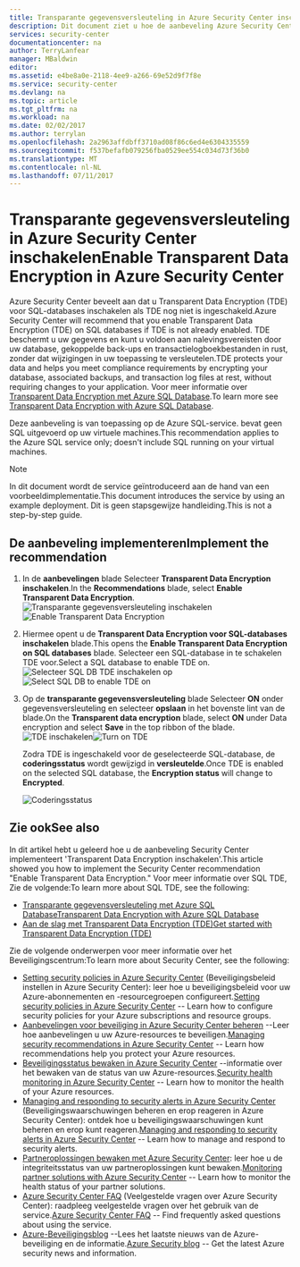 ```yaml
---
title: Transparante gegevensversleuteling in Azure Security Center inschakelen | Microsoft Docs
description: Dit document ziet u hoe de aanbeveling Azure Security Center implementeren ** inschakelen Transparent Data Encryption **.
services: security-center
documentationcenter: na
author: TerryLanfear
manager: MBaldwin
editor: 
ms.assetid: e4be8a0e-2118-4ee9-a266-69e52d9f7f8e
ms.service: security-center
ms.devlang: na
ms.topic: article
ms.tgt_pltfrm: na
ms.workload: na
ms.date: 02/02/2017
ms.author: terrylan
ms.openlocfilehash: 2a2963affdbff3710ad08f86c6ed4e6304335559
ms.sourcegitcommit: f537befafb079256fba0529ee554c034d73f36b0
ms.translationtype: MT
ms.contentlocale: nl-NL
ms.lasthandoff: 07/11/2017
---
```

# <a name="enable-transparent-data-encryption-in-azure-security-center"></a><span data-ttu-id="12dc1-103">Transparante gegevensversleuteling in Azure Security Center inschakelen</span><span class="sxs-lookup"><span data-stu-id="12dc1-103">Enable Transparent Data Encryption in Azure Security Center</span></span>
<span data-ttu-id="12dc1-104">Azure Security Center beveelt aan dat u Transparent Data Encryption (TDE) voor SQL-databases inschakelen als TDE nog niet is ingeschakeld.</span><span class="sxs-lookup"><span data-stu-id="12dc1-104">Azure Security Center will recommend that you enable Transparent Data Encryption (TDE) on SQL databases if TDE is not already enabled.</span></span> <span data-ttu-id="12dc1-105">TDE beschermt u uw gegevens en kunt u voldoen aan nalevingsvereisten door uw database, gekoppelde back-ups en transactielogboekbestanden in rust, zonder dat wijzigingen in uw toepassing te versleutelen.</span><span class="sxs-lookup"><span data-stu-id="12dc1-105">TDE protects your data and helps you meet compliance requirements by encrypting your database, associated backups, and transaction log files at rest, without requiring changes to your application.</span></span> <span data-ttu-id="12dc1-106">Voor meer informatie over [Transparent Data Encryption met Azure SQL Database](https://msdn.microsoft.com/library/dn948096).</span><span class="sxs-lookup"><span data-stu-id="12dc1-106">To learn more see [Transparent Data Encryption with Azure SQL Database](https://msdn.microsoft.com/library/dn948096).</span></span>

<span data-ttu-id="12dc1-107">Deze aanbeveling is van toepassing op de Azure SQL-service. bevat geen SQL uitgevoerd op uw virtuele machines.</span><span class="sxs-lookup"><span data-stu-id="12dc1-107">This recommendation applies to the Azure SQL service only; doesn't include SQL running on your virtual machines.</span></span>

> [!NOTE]
> <span data-ttu-id="12dc1-108">In dit document wordt de service geïntroduceerd aan de hand van een voorbeeldimplementatie.</span><span class="sxs-lookup"><span data-stu-id="12dc1-108">This document introduces the service by using an example deployment.</span></span>  <span data-ttu-id="12dc1-109">Dit is geen stapsgewijze handleiding.</span><span class="sxs-lookup"><span data-stu-id="12dc1-109">This is not a step-by-step guide.</span></span>
>
>

## <a name="implement-the-recommendation"></a><span data-ttu-id="12dc1-110">De aanbeveling implementeren</span><span class="sxs-lookup"><span data-stu-id="12dc1-110">Implement the recommendation</span></span>
1. <span data-ttu-id="12dc1-111">In de **aanbevelingen** blade Selecteer **Transparent Data Encryption inschakelen**.</span><span class="sxs-lookup"><span data-stu-id="12dc1-111">In the **Recommendations** blade, select **Enable Transparent Data Encryption**.</span></span>
   <span data-ttu-id="12dc1-112">![Transparante gegevensversleuteling inschakelen][1]</span><span class="sxs-lookup"><span data-stu-id="12dc1-112">![Enable Transparent Data Encryption][1]</span></span>
2. <span data-ttu-id="12dc1-113">Hiermee opent u de **Transparent Data Encryption voor SQL-databases inschakelen** blade.</span><span class="sxs-lookup"><span data-stu-id="12dc1-113">This opens the **Enable Transparent Data Encryption on SQL databases** blade.</span></span> <span data-ttu-id="12dc1-114">Selecteer een SQL-database in te schakelen TDE voor.</span><span class="sxs-lookup"><span data-stu-id="12dc1-114">Select a SQL database to enable TDE on.</span></span>
   <span data-ttu-id="12dc1-115">![Selecteer SQL DB TDE inschakelen op][2]</span><span class="sxs-lookup"><span data-stu-id="12dc1-115">![Select SQL DB to enable TDE on][2]</span></span>
3. <span data-ttu-id="12dc1-116">Op de **transparante gegevensversleuteling** blade Selecteer **ON** onder gegevensversleuteling en selecteer **opslaan** in het bovenste lint van de blade.</span><span class="sxs-lookup"><span data-stu-id="12dc1-116">On the **Transparent data encryption** blade, select **ON** under Data encryption and select **Save** in the top ribbon of the blade.</span></span>
   <span data-ttu-id="12dc1-117">![TDE inschakelen][3]</span><span class="sxs-lookup"><span data-stu-id="12dc1-117">![Turn on TDE][3]</span></span>

   <span data-ttu-id="12dc1-118">Zodra TDE is ingeschakeld voor de geselecteerde SQL-database, de **coderingsstatus** wordt gewijzigd in **versleutelde**.</span><span class="sxs-lookup"><span data-stu-id="12dc1-118">Once TDE is enabled on the selected SQL database, the **Encryption status** will change to **Encrypted**.</span></span>    

   ![Coderingsstatus][4]

## <a name="see-also"></a><span data-ttu-id="12dc1-120">Zie ook</span><span class="sxs-lookup"><span data-stu-id="12dc1-120">See also</span></span>
<span data-ttu-id="12dc1-121">In dit artikel hebt u geleerd hoe u de aanbeveling Security Center implementeert 'Transparent Data Encryption inschakelen'.</span><span class="sxs-lookup"><span data-stu-id="12dc1-121">This article showed you how to implement the Security Center recommendation "Enable Transparent Data Encryption."</span></span> <span data-ttu-id="12dc1-122">Voor meer informatie over SQL TDE, Zie de volgende:</span><span class="sxs-lookup"><span data-stu-id="12dc1-122">To learn more about SQL TDE, see the following:</span></span>

* [<span data-ttu-id="12dc1-123">Transparante gegevensversleuteling met Azure SQL Database</span><span class="sxs-lookup"><span data-stu-id="12dc1-123">Transparent Data Encryption with Azure SQL Database</span></span>](https://msdn.microsoft.com/library/dn948096)
* [<span data-ttu-id="12dc1-124">Aan de slag met Transparent Data Encryption (TDE)</span><span class="sxs-lookup"><span data-stu-id="12dc1-124">Get started with Transparent Data Encryption (TDE)</span></span>](../sql-data-warehouse/sql-data-warehouse-encryption-tde.md)

<span data-ttu-id="12dc1-125">Zie de volgende onderwerpen voor meer informatie over het Beveiligingscentrum:</span><span class="sxs-lookup"><span data-stu-id="12dc1-125">To learn more about Security Center, see the following:</span></span>

* <span data-ttu-id="12dc1-126">[Setting security policies in Azure Security Center](security-center-policies.md) (Beveiligingsbeleid instellen in Azure Security Center): leer hoe u beveiligingsbeleid voor uw Azure-abonnementen en -resourcegroepen configureert.</span><span class="sxs-lookup"><span data-stu-id="12dc1-126">[Setting security policies in Azure Security Center](security-center-policies.md) -- Learn how to configure security policies for your Azure subscriptions and resource groups.</span></span>
* <span data-ttu-id="12dc1-127">[Aanbevelingen voor beveiliging in Azure Security Center beheren](security-center-recommendations.md) --Leer hoe aanbevelingen u uw Azure-resources te beveiligen.</span><span class="sxs-lookup"><span data-stu-id="12dc1-127">[Managing security recommendations in Azure Security Center](security-center-recommendations.md) -- Learn how recommendations help you protect your Azure resources.</span></span>
* <span data-ttu-id="12dc1-128">[Beveiligingsstatus bewaken in Azure Security Center](security-center-monitoring.md) --informatie over het bewaken van de status van uw Azure-resources.</span><span class="sxs-lookup"><span data-stu-id="12dc1-128">[Security health monitoring in Azure Security Center](security-center-monitoring.md) -- Learn how to monitor the health of your Azure resources.</span></span>
* <span data-ttu-id="12dc1-129">[Managing and responding to security alerts in Azure Security Center](security-center-managing-and-responding-alerts.md) (Beveiligingswaarschuwingen beheren en erop reageren in Azure Security Center): ontdek hoe u beveiligingswaarschuwingen kunt beheren en erop kunt reageren.</span><span class="sxs-lookup"><span data-stu-id="12dc1-129">[Managing and responding to security alerts in Azure Security Center](security-center-managing-and-responding-alerts.md) -- Learn how to manage and respond to security alerts.</span></span>
* <span data-ttu-id="12dc1-130">[Partneroplossingen bewaken met Azure Security Center](security-center-partner-solutions.md): leer hoe u de integriteitsstatus van uw partneroplossingen kunt bewaken.</span><span class="sxs-lookup"><span data-stu-id="12dc1-130">[Monitoring partner solutions with Azure Security Center](security-center-partner-solutions.md) -- Learn how to monitor the health status of your partner solutions.</span></span>
* <span data-ttu-id="12dc1-131">[Azure Security Center FAQ](security-center-faq.md) (Veelgestelde vragen over Azure Security Center): raadpleeg veelgestelde vragen over het gebruik van de service.</span><span class="sxs-lookup"><span data-stu-id="12dc1-131">[Azure Security Center FAQ](security-center-faq.md) -- Find frequently asked questions about using the service.</span></span>
* <span data-ttu-id="12dc1-132">[Azure-Beveiligingsblog](http://blogs.msdn.com/b/azuresecurity/) --Lees het laatste nieuws van de Azure-beveiliging en de informatie.</span><span class="sxs-lookup"><span data-stu-id="12dc1-132">[Azure Security blog](http://blogs.msdn.com/b/azuresecurity/) -- Get the latest Azure security news and information.</span></span>

<!--Image references-->
[1]: ./media/security-center-enable-tde-on-sql-databases/enable-tde.png
[2]:./media/security-center-enable-tde-on-sql-databases/transparent-data-encryption-blade.png
[3]: ./media/security-center-enable-tde-on-sql-databases/turn-on-tde.png
[4]: ./media/security-center-enable-tde-on-sql-databases/encrypted.png
